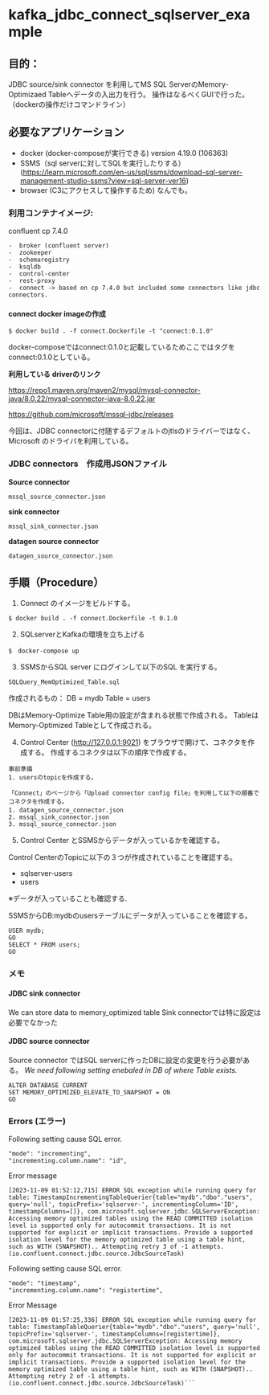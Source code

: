 # kafka_jdbc_connect_sqlserver_example

## 目的：
JDBC source/sink connector を利用してMS SQL ServerのMemory-Optimizaed Tableへデータの入出力を行う。
操作はなるべくGUIで行った。（dockerの操作だけコマンドライン）

## 必要なアプリケーション

- docker (docker-composeが実行できる)  version 4.19.0 (106363)
- SSMS（sql serverに対してSQLを実行したりする）
  (https://learn.microsoft.com/en-us/sql/ssms/download-sql-server-management-studio-ssms?view=sql-server-ver16)
- browser (C3にアクセスして操作するため) なんでも。


### 利用コンテナイメージ:

confluent cp 7.4.0

	-  broker (confluent server)
	-  zookeeper
	-  schemaregistry
	-  ksqldb
	-  control-center
	-  rest-proxy
	-  connect -> based on cp 7.4.0 but included some connectors like jdbc connectors.


#### connect docker imageの作成

```
$ docker build . -f connect.Dockerfile -t "connect:0.1.0"
```
docker-composeではconnect:0.1.0と記載しているためここではタグをconnect:0.1.0としている。


**利用している driverのリンク**

https://repo1.maven.org/maven2/mysql/mysql-connector-java/8.0.22/mysql-connector-java-8.0.22.jar

https://github.com/microsoft/mssql-jdbc/releases

今回は、JDBC connectorに付随するデフォルトのjtlsのドライバーではなく、　Microsoft のドライバを利用している。



### JDBC connectors　作成用JSONファイル

**Source connector**
```
mssql_source_connector.json
```

**sink connector**
```
mssql_sink_connector.json
```

**datagen source connector**
```
datagen_source_connector.json
```


## 手順（Procedure）

1. Connect のイメージをビルドする。
```
$ docker build . -f connect.Dockerfile -t 0.1.0
```

2. SQLserverとKafkaの環境を立ち上げる
```
$　docker-compose up 
```

3. SSMSからSQL server にログインして以下のSQL を実行する。
```
SQLQuery_MemOptimized_Table.sql
```

作成されるもの：
	DB    = mydb
	Table = users

DBはMemory-Optimize Table用の設定が含まれる状態で作成される。
TableはMemory-Optimized Tableとして作成される。


4. Control Center (http://127.0.0.1:9021) をブラウザで開けて、コネクタを作成する。
作成するコネクタは以下の順序で作成する。

```
事前準備
1. usersのtopicを作成する。

「Connect」のページから「Upload connector config file」を利用して以下の順番でコネクタを作成する。
1. datagen_source_connector.json　
2. mssql_sink_connector.json
3. mssql_source_connector.json
```

5. Control Center とSSMSからデータが入っているかを確認する。

Control CenterのTopicに以下の３つが作成されていることを確認する。
- sqlserver-users
- users	

※データが入っていることも確認する.


SSMSからDB:mydbのusersテーブルにデータが入っていることを確認する。
```
USER mydb;
GO
SELECT * FROM users;
GO
```


### メモ

#### JDBC sink connector

We can store data to memory_optimized table
Sink connectorでは特に設定は必要でなかった


#### JDBC source connector

Source connector ではSQL serverに作ったDBに設定の変更を行う必要がある。
*We need following setting enebaled in DB of where Table exists.*

```
ALTER DATABASE CURRENT 
SET MEMORY_OPTIMIZED_ELEVATE_TO_SNAPSHOT = ON
GO
```


### Errors (エラー)

Following setting cause SQL error.
```
"mode": "incrementing",
"incrementing.column.name": "id",
```

Error message
```
[2023-11-09 01:52:12,715] ERROR SQL exception while running query for table: TimestampIncrementingTableQuerier{table="mydb"."dbo"."users", query='null', topicPrefix='sqlserver-', incrementingColumn='ID', timestampColumns=[]}, com.microsoft.sqlserver.jdbc.SQLServerException: Accessing memory optimized tables using the READ COMMITTED isolation level is supported only for autocommit transactions. It is not supported for explicit or implicit transactions. Provide a supported isolation level for the memory optimized table using a table hint, such as WITH (SNAPSHOT).. Attempting retry 3 of -1 attempts. (io.confluent.connect.jdbc.source.JdbcSourceTask)
```

Following setting cause SQL error.
```
"mode": "timestamp",
"incrementing.column.name": "registertime",
```

Error Message
```
[2023-11-09 01:57:25,336] ERROR SQL exception while running query for table: TimestampTableQuerier{table="mydb"."dbo"."users", query='null', topicPrefix='sqlserver-', timestampColumns=[registertime]}, com.microsoft.sqlserver.jdbc.SQLServerException: Accessing memory optimized tables using the READ COMMITTED isolation level is supported only for autocommit transactions. It is not supported for explicit or implicit transactions. Provide a supported isolation level for the memory optimized table using a table hint, such as WITH (SNAPSHOT).. Attempting retry 2 of -1 attempts. (io.confluent.connect.jdbc.source.JdbcSourceTask)```
```




